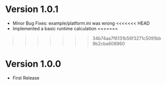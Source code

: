 # Version 1.0.1
- Minor Bug Fixes: example/platform.ini was wrong
<<<<<<< HEAD
- Implemented a basic runtime calculation
=======
>>>>>>> 34b74aa7f6131b56f3271c5091bb9b2cba608960

# Version 1.0.0
- First Release
